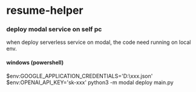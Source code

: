 # resume-helper

### deploy modal service on self pc
when deploy serverless service on modal, the code need running on local env.
#### windows (powershell)
$env:GOOGLE_APPLICATION_CREDENTIALS='D:\xxx.json'
$env:OPENAI_API_KEY='sk-xxx'
python3 -m modal deploy main.py
